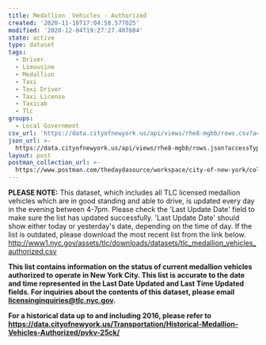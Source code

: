 ```yaml
---
title: Medallion  Vehicles - Authorized
created: '2020-11-10T17:04:58.577025'
modified: '2020-12-04T19:27:27.407604'
state: active
type: dataset
tags:
  - Driver
  - Limousine
  - Medallion
  - Taxi
  - Taxi Driver
  - Taxi License
  - Taxicab
  - Tlc
groups:
  - Local Government
csv_url: 'https://data.cityofnewyork.us/api/views/rhe8-mgbb/rows.csv?accessType=DOWNLOAD'
json_url: >-
  https://data.cityofnewyork.us/api/views/rhe8-mgbb/rows.json?accessType=DOWNLOAD
layout: post
postman_collection_url: >-
  https://www.postman.com/thedaydasource/workspace/city-of-new-york/collection/15909983-f96d3a2a-96c3-48d7-b0d6-22f6553708a9
---
```

<b>PLEASE NOTE:</b> This dataset, which includes all TLC licensed medallion vehicles which are in good standing and able to drive, is updated every day in the evening between 4-7pm. Please check the 'Last Update Date' field to make sure the list has updated successfully. 'Last Update Date'  should show either today or yesterday's date, depending on the time of day. If the list is outdated, please download the most recent list from the link below. 
http://www1.nyc.gov/assets/tlc/downloads/datasets/tlc_medallion_vehicles_authorized.csv
<b>

This list contains information on the status of current medallion vehicles authorized to operate in New York City. This list is accurate to the date and time represented in the Last Date Updated and Last Time Updated fields. For inquiries about the contents of this dataset, please email licensinginquiries@tlc.nyc.gov.

For a historical data up to and including 2016, please refer to https://data.cityofnewyork.us/Transportation/Historical-Medallion-Vehicles-Authorized/pvkv-25ck/
